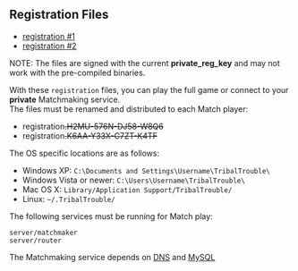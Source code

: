 ## Registration Files
- [registration #1](registration.H2MU-576N-DJ58-W8Q6)
- [registration #2](registration.K6AA-Y33X-C7ZT-K4TF)

NOTE: The files are signed with the current **private_reg_key** and may not work with the pre-compiled binaries.

With these `registration` files, you can play the full game or connect to your **private** Matchmaking service.
<br />
The files must be renamed and distributed to each Match player:
- registration~~.H2MU-576N-DJ58-W8Q6~~
- registration~~.K6AA-Y33X-C7ZT-K4TF~~

The OS specific locations are as follows:
- Windows XP: `C:\Documents and Settings\Username\TribalTrouble\`
- Windows Vista or newer: `C:\Users\Username\TribalTrouble\`
- Mac OS X: `Library/Application Support/TribalTrouble/`
- Linux: `~/.TribalTrouble/`

The following services must be running for Match play:
```
server/matchmaker
server/router
```

The Matchmaking service depends on [DNS](../dns/DNS.md) and [MySQL](../mysql/MYSQL.md)
